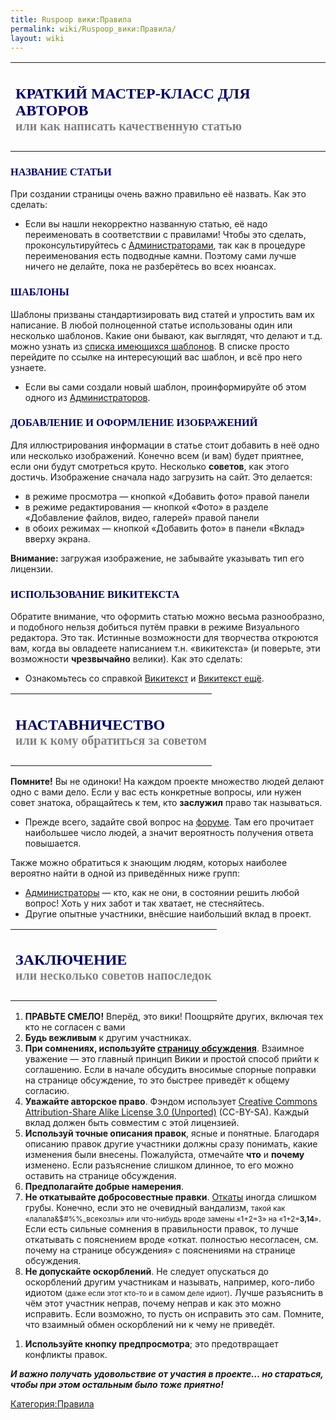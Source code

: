 ```yaml
---
title: Ruspoop вики:Правила
permalink: wiki/Ruspoop_вики:Правила/
layout: wiki
---
```


<table>
<tbody>
<tr class="odd">
<td><h2 style="font-family: PT Sans Narrow; color:#000066;">
<p><strong>КРАТКИЙ МАСТЕР-КЛАСС ДЛЯ АВТОРОВ</strong><br />
<small style="color: grey">или как написать качественную статью</small></p>
</h2></td>
</tr>
</tbody>
</table>

<h3 style="font-family: PT Sans Narrow; color:#000066;">

**НАЗВАНИЕ СТАТЬИ**

</h3>

При создании страницы очень важно правильно её назвать. Как это сделать:

-   Если вы нашли некорректно названную статью, её надо переименовать в
    соответствии с правилами! Чтобы это сделать, проконсультируйтесь с
    [Администраторами](/wiki/Special:ListUsers/sysop "wikilink"), так как в
    процедуре переименования есть подводные камни. Поэтому сами лучше
    ничего не делайте, пока не разберётесь во всех нюансах.

<h3 style="font-family: PT Sans Narrow; color:#000066;">

**ШАБЛОНЫ**

</h3>

Шаблоны призваны стандартизировать вид статей и упростить вам их
написание. В любой полноценной статье использованы один или несколько
шаблонов. Какие они бывают, как выглядят, что делают и т.д. можно узнать
из [списка имеющихся шаблонов](/wiki/Project:Шаблоны "wikilink"). В списке
просто перейдите по ссылке на интересующий вас шаблон, и всё про него
узнаете.

-   Если вы сами создали новый шаблон, проинформируйте об этом одного из
    [Администраторов](/wiki/Special:ListUsers/sysop "wikilink").

<h3 style="font-family: PT Sans Narrow; color:#000066;">

**ДОБАВЛЕНИЕ И ОФОРМЛЕНИЕ ИЗОБРАЖЕНИЙ**

</h3>

Для иллюстрирования информации в статье стоит добавить в неё одно или
несколько изображений. Конечно всем (и вам) будет приятнее, если они
будут смотреться круто. Несколько **советов**, как этого достичь.
Изображение сначала надо загрузить на сайт. Это делается:

-   в режиме просмотра — кнопкой «Добавить фото» правой панели
-   в режиме редактирования — кнопкой «Фото» в разделе «Добавление
    файлов, видео, галерей» правой панели
-   в обоих режимах — кнопкой «Добавить фото» в панели «Вклад» вверху
    экрана.

  
**Внимание:** загружая изображение, не забывайте указывать тип его
лицензии.

<h3 style="font-family: PT Sans Narrow; color:#000066;">

**ИСПОЛЬЗОВАНИЕ ВИКИТЕКСТА**

</h3>

Обратите внимание, что оформить статью можно весьма разнообразно, и
подобного нельзя добиться путём правки в режиме Визуального редактора.
Это так. Истинные возможности для творчества откроются вам, когда вы
овладеете написанием т.н. «викитекста» (и поверьте, эти возможности
**чрезвычайно** велики). Как это сделать:

-   Ознакомьтесь со справкой [Викитекст](Справка:Викитекст "wikilink") и
    [Викитекст ещё](Справка:Викитекст_ещё "wikilink").

<table>
<tbody>
<tr class="odd">
<td><h2 style="font-family: PT Sans Narrow; color:#000066;">
<p><strong>НАСТАВНИЧЕСТВО</strong><br />
<small style="color: grey;">или к кому обратиться за советом</small></p>
</h2></td>
</tr>
</tbody>
</table>

**Помните!** Вы не одиноки! На каждом проекте множество людей делают
одно с вами дело. Если у вас есть конкретные вопросы, или нужен совет
знатока, обращайтесь к тем, кто **заслужил** право так называться.

-   Прежде всего, задайте свой вопрос на
    [форуме](:Special:Forum "wikilink"). Там его прочитает наибольшее
    число людей, а значит вероятность получения ответа повышается.

Также можно обратиться к знающим людям, которых наиболее вероятно найти
в одной из приведённых ниже групп:

-   [Администраторы](/wiki/Special:ListUsers/sysop "wikilink") — кто, как не
    они, в состоянии решить любой вопрос! Хоть у них забот и так
    хватает, не стесняйтесь.
-   Другие опытные участники, внёсшие наибольший вклад в проект.

<table>
<tbody>
<tr class="odd">
<td><h2 style="font-family: PT Sans Narrow; color:#000066;">
<p><strong>ЗАКЛЮЧЕНИЕ</strong><br />
<small style="color: grey">или несколько советов напоследок</small></p>
</h2></td>
</tr>
</tbody>
</table>

1.  **ПРАВЬТЕ СМЕЛО!** Вперёд, это вики! Поощряйте других, включая тех
    кто не согласен с вами
2.  **Будь вежливым** к другим участниках.
3.  **При сомнениях, используйте [страницу
    обсуждения](/wiki/Help:Страница_обсуждения "wikilink")**. Взаимное
    уважение — это главный принцип Викии и простой способ прийти к
    соглашению. Если в начале обсудить вносимые спорные поправки на
    странице обсуждение, то это быстрее приведёт к общему согласию.
4.  **Уважайте авторское право**. Фэндом использует [Creative Commons
    Attribution-Share Alike License 3.0
    (Unported)](http://creativecommons.org/licenses/by-sa/3.0/)
    (CC-BY-SA). Каждый вклад должен быть совместим с этой лицензией.
5.  **Используй точные описания правок**, ясные и понятные. Благодаря
    описанию правок другие участники должны сразу понимать, какие
    изменения были внесены. Пожалуйста, отмечайте **что** и **почему**
    изменено. Если разъяснение слишком длинное, то его можно оставить на
    странице обсуждения.
6.  **Предполагайте добрые намерения**.
7.  **Не откатывайте добросовестные правки**.
    [Откаты](/wiki/Help:Откат "wikilink") иногда слишком грубы. Конечно, если
    это не очевидный вандализм, <small>такой как
    «лалала&$\#%%\_всекозлы» или что-нибудь вроде замены «1+2=3» на
    «1+2=**3,14**»</small>. Если есть сильные сомнения в правильности
    правок, то лучше откатывать с пояснением вроде «откат. полностью
    несогласен, см. почему на странице обсуждения» с пояснениями на
    странице обсуждения.
8.  **Не допускайте оскорблений**. Не следует опускаться до оскорблений
    другим участникам и называть, например, кого-либо идиотом
    <small>(даже если этот кто-то и в самом деле идиот)</small>. Лучше
    разъяснить в чём этот участник неправ, почему неправ и как это можно
    исправить. Если возможно, то пусть он исправить это сам. Помните,
    что взаимный обмен оскорблений ни к чему не приведёт.

<!-- -->

1.  **Используйте кнопку предпросмотра**; это предотвращает конфликты
    правок.

  
  
***И важно получать удовольствие от участия в проекте… но стараться,
чтобы при этом остальным было тоже приятно!***

[Категория:Правила](Категория:Правила "wikilink")
